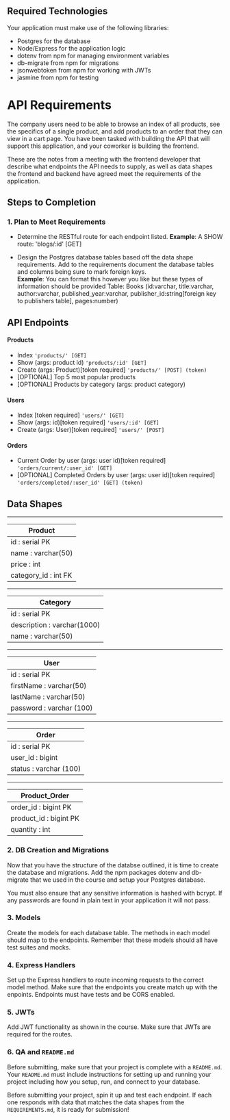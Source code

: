 ## Required Technologies
Your application must make use of the following libraries:
- Postgres for the database
- Node/Express for the application logic
- dotenv from npm for managing environment variables
- db-migrate from npm for migrations
- jsonwebtoken from npm for working with JWTs
- jasmine from npm for testing

# API Requirements
The company users need to be able to browse an index of all products, see the specifics of a single product, and add products to an order that they can view in a cart page. You have been tasked with building the API that will support this application, and your coworker is building the frontend.

These are the notes from a meeting with the frontend developer that describe what endpoints the API needs to supply, as well as data shapes the frontend and backend have agreed meet the requirements of the application. 

## Steps to Completion

### 1. Plan to Meet Requirements
- Determine the RESTful route for each endpoint listed.
**Example**: A SHOW route: 'blogs/:id' [GET] 

- Design the Postgres database tables based off the data shape requirements. Add to the requirements document the database tables and columns being sure to mark foreign keys.   
**Example**: You can format this however you like but these types of information should be provided
Table: Books (id:varchar, title:varchar, author:varchar, published_year:varchar, publisher_id:string[foreign key to publishers table], pages:number)


## API Endpoints
#### Products
- Index `'products/' [GET]`
- Show (args: product id) `'products/:id' [GET]`
- Create (args: Product)[token required] `'products/' [POST] (token)`
- [OPTIONAL] Top 5 most popular products 
- [OPTIONAL] Products by category (args: product category)

#### Users
- Index [token required] `'users/' [GET]`
- Show (args: id)[token required] `'users/:id' [GET]`
- Create (args: User)[token required] `'users/' [POST]`

#### Orders
- Current Order by user (args: user id)[token required] `'orders/current/:user_id' [GET]`
- [OPTIONAL] Completed Orders by user (args: user id)[token required] `'orders/completed/:user_id' [GET] (token)`

## Data Shapes

***

| Product              |
| -------------------- |
| id : serial PK       |
| name : varchar(50)   |
| price : int          |
| category_id : int FK | [foreign key to category table]

***

| Category                    |
| --------------------------- |
| id : serial PK              |
| description : varchar(1000) |
| name : varchar(50)          |

***

| User                     |
| ------------------------ |
| id : serial PK           |
| firstName : varchar(50)  |
| lastName : varchar(50)   |
| password : varchar (100) |

***

| Order                    |
| ------------------------ |
| id : serial PK           |
| user_id : bigint         |
| status : varchar (100)   |

***

| Product_Order            |
| ------------------------ |
| order_id : bigint PK     |
| product_id : bigint PK   |
| quantity : int           |


### 2.  DB Creation and Migrations

Now that you have the structure of the databse outlined, it is time to create the database and migrations. Add the npm packages dotenv and db-migrate that we used in the course and setup your Postgres database.

You must also ensure that any sensitive information is hashed with bcrypt. If any passwords are found in plain text in your application it will not pass.

### 3. Models

Create the models for each database table. The methods in each model should map to the endpoints. Remember that these models should all have test suites and mocks.

### 4. Express Handlers

Set up the Express handlers to route incoming requests to the correct model method. Make sure that the endpoints you create match up with the enpoints. Endpoints must have tests and be CORS enabled. 

### 5. JWTs

Add JWT functionality as shown in the course. Make sure that JWTs are required for the routes.

### 6. QA and `README.md`

Before submitting, make sure that your project is complete with a `README.md`. Your `README.md` must include instructions for setting up and running your project including how you setup, run, and connect to your database. 

Before submitting your project, spin it up and test each endpoint. If each one responds with data that matches the data shapes from the `REQUIREMENTS.md`, it is ready for submission!